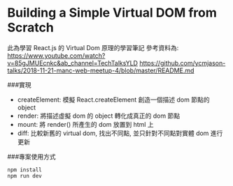 # Building a Simple Virtual DOM from Scratch

此為學習 React.js 的 Virtual Dom 原理的學習筆記
參考資料為:
https://www.youtube.com/watch?v=85gJMUEcnkc&ab_channel=TechTalksYLD
https://github.com/ycmjason-talks/2018-11-21-manc-web-meetup-4/blob/master/README.md

###實現

-  createElement: 模擬 React.createElement 創造一個描述 dom 節點的 object
-  render: 將描述虛擬 dom 的 object 轉化成真正的 dom 節點
-  mount: 將 render() 所產生的 dom 放置到 html 上
-  diff: 比較新舊的 virtual dom, 找出不同點, 並只針對不同點對實體 dom 進行更新

###專案使用方式

```
npm install
npm run dev
```
